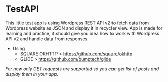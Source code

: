 # TestAPI

This little test app is using Wordpress REST API v2 to fetch data from Wordpress website as JSON and display it in recycler view. App is made for learning and practice, it should give you idea how to work with Wordpress API v2 and handle data from responses.

* Using 
  * SQUARE OKHTTP > https://github.com/square/okhttp
  * GLIDE > https://github.com/bumptech/glide

*For now only GET requests are supported so you can get list of posts and display them in your app.*
  
  
